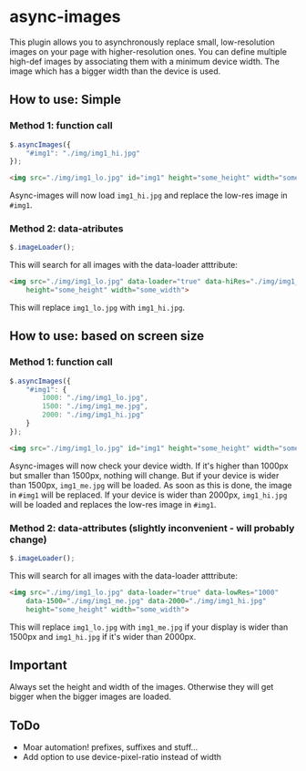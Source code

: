 # async-images #

This plugin allows you to asynchronously replace small, low-resolution images on your page with higher-resolution ones.
You can define multiple high-def images by associating them with a minimum device width. The image which has a bigger width than the device is used.

## How to use: Simple ##

### Method 1: function call ###

```javascript
$.asyncImages({
	"#img1": "./img/img1_hi.jpg"
});
```
```html
<img src="./img/img1_lo.jpg" id="img1" height="some_height" width="some_width">
```
Async-images will now load `img1_hi.jpg` and replace the low-res image in `#img1`.

### Method 2: data-atributes ###
```javascript
$.imageLoader();
```
This will search for all images with the data-loader atttribute:
```html
<img src="./img/img1_lo.jpg" data-loader="true" data-hiRes="./img/img1_hi.jpg"
	height="some_height" width="some_width">
```
This will replace `img1_lo.jpg` with `img1_hi.jpg`.

## How to use: based on screen size ##

### Method 1: function call ###

```javascript
$.asyncImages({
	"#img1": {
		1000: "./img/img1_lo.jpg",
		1500: "./img/img1_me.jpg",
		2000: "./img/img1_hi.jpg"
	}
});
```
```html
<img src="./img/img1_lo.jpg" id="img1" height="some_height" width="some_width">
```
Async-images will now check your device width. If it's higher than 1000px but smaller than 1500px, nothing will change. But if your device is wider than 1500px, `img1_me.jpg` will be loaded. As soon as this is done, the image in `#img1` will be replaced. If your device is wider than 2000px, `img1_hi.jpg` will be loaded and replaces the low-res image in `#img1`.

### Method 2: data-attributes (slightly inconvenient - will probably change) ###

```javascript
$.imageLoader();
```
This will search for all images with the data-loader atttribute:
```html
<img src="./img/img1_lo.jpg" data-loader="true" data-lowRes="1000"
	data-1500="./img/img1_me.jpg" data-2000="./img/img1_hi.jpg"
	height="some_height" width="some_width">
```
This will replace `img1_lo.jpg` with `img1_me.jpg` if your display is wider than 1500px and `img1_hi.jpg` if it's wider than 2000px.

## Important ##
Always set the height and width of the images. Otherwise they will get bigger when the bigger images are loaded.

## ToDo ##
- Moar automation! prefixes, suffixes and stuff...
- Add option to use device-pixel-ratio instead of width
